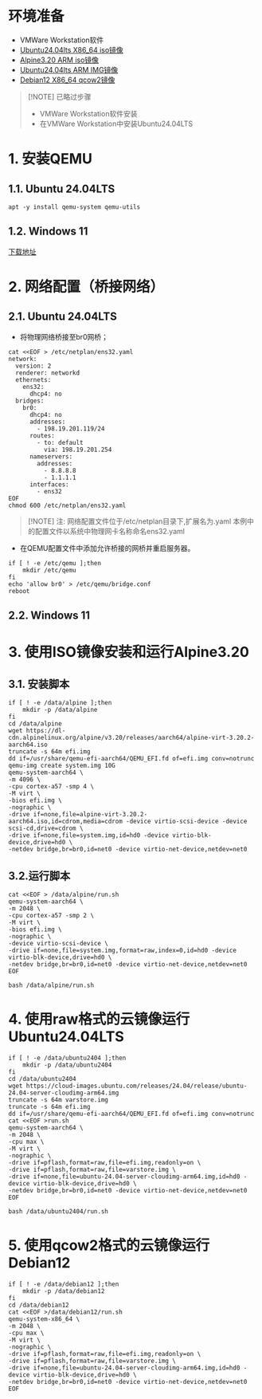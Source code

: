 # 环境准备

- VMWare Workstation软件
- [Ubuntu24.04lts X86_64 iso镜像](https://releases.ubuntu.com/24.04/ubuntu-24.04.1-live-server-amd64.iso)
- [Alpine3.20 ARM iso镜像](https://dl-cdn.alpinelinux.org/alpine/v3.20/releases/aarch64/alpine-virt-3.20.2-aarch64.iso)
- [Ubuntu24.04lts ARM IMG镜像](https://cloud-images.ubuntu.com/releases/24.04/release/ubuntu-24.04-server-cloudimg-arm64.img)
- [Debian12 X86_64 qcow2镜像](https://gemmei.ftp.acc.umu.se/images/cloud/bookworm/latest/debian-12-nocloud-amd64.qcow2)

> [!NOTE] 已略过步骤
> - VMWare Workstation软件安装
> -  在VMWare Workstation中安装Ubuntu24.04LTS

# 1. 安装QEMU
## 1.1. Ubuntu 24.04LTS

```
apt -y install qemu-system qemu-utils
```
## 1.2. Windows 11

[下载地址](https://qemu.weilnetz.de/w64/2024/qemu-w64-setup-20240903.exe)
# 2. 网络配置（桥接网络）
## 2.1. Ubuntu  24.04LTS
- 将物理网络桥接至br0网桥；

```
cat <<EOF > /etc/netplan/ens32.yaml
network:
  version: 2
  renderer: networkd
  ethernets:
    ens32:
      dhcp4: no
  bridges:
    br0:
      dhcp4: no
      addresses:
        - 198.19.201.119/24
      routes:
        - to: default
          via: 198.19.201.254
      nameservers:
        addresses:
          - 8.8.8.8
          - 1.1.1.1
      interfaces:
        - ens32
EOF
chmod 600 /etc/netplan/ens32.yaml
```

> [!NOTE] 注:
> 网络配置文件位于/etc/netplan目录下,扩展名为.yaml
> 本例中的配置文件以系统中物理网卡名称命名ens32.yaml

- 在QEMU配置文件中添加允许桥接的网桥并重启服务器。

```
if [ ! -e /etc/qemu ];then
	mkdir /etc/qemu
fi
echo 'allow br0' > /etc/qemu/bridge.conf
reboot
```
## 2.2. Windows 11

# 3. 使用ISO镜像安装和运行Alpine3.20
## 3.1. 安装脚本

```
if [ ! -e /data/alpine ];then
	mkdir -p /data/alpine
fi
cd /data/alpine
wget https://dl-cdn.alpinelinux.org/alpine/v3.20/releases/aarch64/alpine-virt-3.20.2-aarch64.iso
truncate -s 64m efi.img
dd if=/usr/share/qemu-efi-aarch64/QEMU_EFI.fd of=efi.img conv=notrunc
qemu-img create system.img 10G
qemu-system-aarch64 \
-m 4096 \
-cpu cortex-a57 -smp 4 \
-M virt \
-bios efi.img \
-nographic \
-drive if=none,file=alpine-virt-3.20.2-aarch64.iso,id=cdrom,media=cdrom -device virtio-scsi-device -device scsi-cd,drive=cdrom \
-drive if=none,file=system.img,id=hd0 -device virtio-blk-device,drive=hd0 \
-netdev bridge,br=br0,id=net0 -device virtio-net-device,netdev=net0
```
## 3.2.运行脚本

```
cat <<EOF > /data/alpine/run.sh
qemu-system-aarch64 \
-m 2048 \
-cpu cortex-a57 -smp 2 \
-M virt \
-bios efi.img \
-nographic \
-device virtio-scsi-device \
-drive if=none,file=system.img,format=raw,index=0,id=hd0 -device virtio-blk-device,drive=hd0 \
-netdev bridge,br=br0,id=net0 -device virtio-net-device,netdev=net0
EOF
```

```
bash /data/alpine/run.sh
```
# 4. 使用raw格式的云镜像运行Ubuntu24.04LTS

```
if [ ! -e /data/ubuntu2404 ];then
	mkdir -p /data/ubuntu2404
fi
cd /data/ubuntu2404
wget https://cloud-images.ubuntu.com/releases/24.04/release/ubuntu-24.04-server-cloudimg-arm64.img
truncate -s 64m varstore.img
truncate -s 64m efi.img
dd if=/usr/share/qemu-efi-aarch64/QEMU_EFI.fd of=efi.img conv=notrunc
cat <<EOF >run.sh
qemu-system-aarch64 \
-m 2048 \
-cpu max \
-M virt \
-nographic \
-drive if=pflash,format=raw,file=efi.img,readonly=on \
-drive if=pflash,format=raw,file=varstore.img \
-drive if=none,file=ubuntu-24.04-server-cloudimg-arm64.img,id=hd0 -device virtio-blk-device,drive=hd0 \
-netdev bridge,br=br0,id=net0 -device virtio-net-device,netdev=net0
EOF
```

```
bash /data/ubuntu2404/run.sh
```
# 5. 使用qcow2格式的云镜像运行Debian12

```
if [ ! -e /data/debian12 ];then
	mkdir -p /data/debian12
fi
cd /data/debian12
cat <<EOF >/data/debian12/run.sh
qemu-system-x86_64 \
-m 2048 \
-cpu max \
-M virt \
-nographic \
-drive if=pflash,format=raw,file=efi.img,readonly=on \
-drive if=pflash,format=raw,file=varstore.img \
-drive if=none,file=ubuntu-24.04-server-cloudimg-arm64.img,id=hd0 -device virtio-blk-device,drive=hd0 \
-netdev bridge,br=br0,id=net0 -device virtio-net-device,netdev=net0
EOF
```
